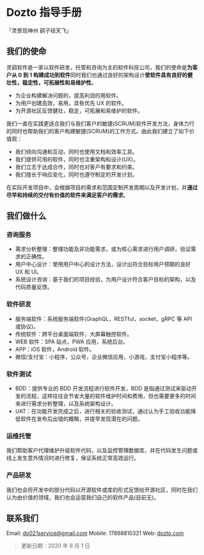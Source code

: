 # Dozto 指导手册

「灵景现神州 鹞子经天飞」

## 我们的使命

灵鹞软件是一家以软件研发，托管和咨询为主的软件科技公司，我们的使命是**为客户从 0 到 1 构建成功到软件**同时我们也通过良好的架构设计**使软件具有良好的健壮性，稳定性，可拓展性和易维护性**。

- 为企业构建解决问题的，提高利润的用软件。
- 为用户创建高效，易用，具有优先 UX 的软件。
- 为开源社区反馈健壮，稳定，可拓展和易维护的软件。

我们一直在实践更适合我们与我们客户的敏捷(SCRUM)软件开发方法，身体力行的同时也帮助我们的客户构建敏捷(SCRUM)的工作方式。由此我们建立了如下价值观：

- 我们倾向沟通和互动，同时也使用文档和效率工具。
- 我们提供可用的软件，同时也注重架构和设计(UX)。
- 我们立志于达成合作，同时也对客户有要求和约束。
- 我们擅长于响应变化，同时也遵守制定的开发计划。

在实际开发项目中，会根据项目的需求和范围定制开发周期以及开发计划，并**通过尽早和持续的交付有价值的软件来满足客户的需求**。

## 我们做什么

### 咨询服务

- 需求分析整理：整理功能及非功能需求，或为核心需求进行用户调研，验证需求的正确性。
- 用户中心设计：使用用户中心的设计方法，设计出符合目标用户预期的良好 UX 和 UI。
- 系统设计咨询：基于我们的项目经验，为用户设计符合客户目标的架构，以及代码质量反馈。

### 软件研发

- 服务端软件：系统服务端软件(GraphQL，RESTful，socket，gRPC 等 API 或协议)。
- 传统软件：跨平台桌面端软件，大屏幕触控软件。
- WEB 软件：SPA 站点，PWA 应用，系统后台。
- APP：iOS 软件，Android 软件。
- 微信/支付宝：小程序，公众号，企业微信应用，小游戏，支付宝小程序等。

### 软件测试

- BDD：提供专业的 BDD 开发流程进行软件开发，BDD 是指通过测试来驱动开发的流程，这样往往会节省大量的软件维护时间和费用，但也需要更多的时间来进行需求分析整理，以及系统架构设计。
- UAT：在功能开发完成之后，进行相关的验收测试，通过认为手工验收功能降低软件在发布后出错的概略，并提早发现潜在的问题。

### 运维托管

我们帮助客户代理维护升级软件代码，以及监控管理数据库，并在代码发生问题或线上发生意外情况时进行修复，保证系统正常高效运行。

### 产品研发

我们也会将开发中的部分代码以开源软件或库的形式反馈给开源社区，同时在我们认为由价值的领域，我们也会运营我们自己的软件产品(目前无)。

## 联系我们

Email: do021service@gmail.com
Mobile: 17898810321
Web: [dozto.com](https://www.dozto.com)

> 更新日期：2020 年 6 月 1 日

